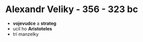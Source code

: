 # Alexandr Veliky - 356 - 323 bc

- **vojevudce** a **strateg**
- ucil ho **Aristoteles**
- tri manzelky 